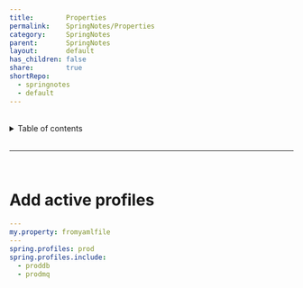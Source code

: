 ```yaml
---
title:        Properties  
permalink:    SpringNotes/Properties  
category:     SpringNotes  
parent:       SpringNotes  
layout:       default  
has_children: false  
share:        true  
shortRepo:  
  - springnotes  
  - default  
---
```

  
  
<br/>  
  
<details markdown="block">  
<summary>  
Table of contents  
</summary>  
{: .text-delta }  
1. TOC  
{:toc}  
</details>  
  
<br/>  
  
***  
  
<br/>  
  
# Add active profiles  
  
```yaml  
---
my.property: fromyamlfile  
---
spring.profiles: prod  
spring.profiles.include:  
  - proddb  
  - prodmq  
```